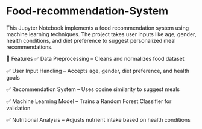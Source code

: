 # Food-recommendation-System
This Jupyter Notebook implements a food recommendation system using machine learning techniques. The project takes user inputs like age, gender, health conditions, and diet preference to suggest personalized meal recommendations.

🚀 Features
✅ Data Preprocessing – Cleans and normalizes food dataset

✅ User Input Handling – Accepts age, gender, diet preference, and health goals

✅ Recommendation System – Uses cosine similarity to suggest meals

✅ Machine Learning Model – Trains a Random Forest Classifier for validation

✅ Nutritional Analysis – Adjusts nutrient intake based on health conditions
